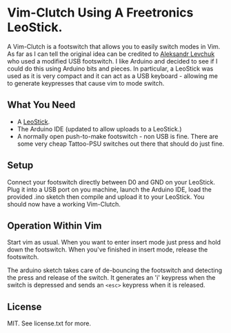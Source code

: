 Vim-Clutch Using A Freetronics LeoStick.
========================================

A Vim-Clutch is a footswitch that allows you to easily switch modes in Vim. As far as I can tell the original idea can
be credited to [Aleksandr Levchuk](https://github.com/alevchuk/vim-clutch/blob/master/README.md) who used a modified USB
footswitch. I like Arduino and decided to see if I could do this using Arduino bits and pieces. In particular, a
LeoStick was used as it is very compact and it can act as a USB keyboard - allowing me to generate keypresses that cause
vim to mode switch.

What You Need
-------------

* A [LeoStick](http://www.freetronics.com/pages/leostick-getting-started-guide).
* The Arduino IDE (updated to allow uploads to a LeoStick.)
* A normally open push-to-make footswitch - non USB is fine. There are some very cheap Tattoo-PSU switches out there that
should do just fine.

Setup
-----

Connect your footswitch directly between D0 and GND on your LeoStick. Plug it into a USB port on you machine, launch the
Arduino IDE, load the provided .ino sketch then compile and upload it to your LeoStick. You should now have a working
Vim-Clutch.


Operation Within Vim
--------------------

Start vim as usual. When you want to enter insert mode just press and hold down the footswitch. When you've finished in
insert mode, release the footswitch.

The arduino sketch takes care of de-bouncing the footswitch and detecting the press and release of the switch. It
generates an 'i' keypress when the switch is depressed and sends an ```<esc>``` keypress when it is released.

License
-------

MIT. See license.txt for more.
